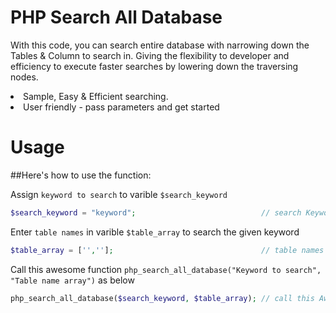 # PHP Search All Database
With this code, you can search entire database with narrowing down the Tables &amp; Column to search in. Giving the flexibility to developer and efficiency to execute faster searches by lowering down the traversing nodes.<br/>
<li>Sample, Easy & Efficient searching.</li>
<li>User friendly - pass parameters and get started</li>

# Usage

##Here's how to use the function:

Assign `keyword to search` to varible `$search_keyword`
```php
$search_keyword = "keyword";                            // search Keyword
```

Enter `table names` in varible `$table_array` to search the given keyword
```php
$table_array = ['',''];                                 // table names in array format
```

Call this awesome function `php_search_all_database("Keyword to search", "Table name array")` as below
```php
php_search_all_database($search_keyword, $table_array); // call this Awesomme function
```
